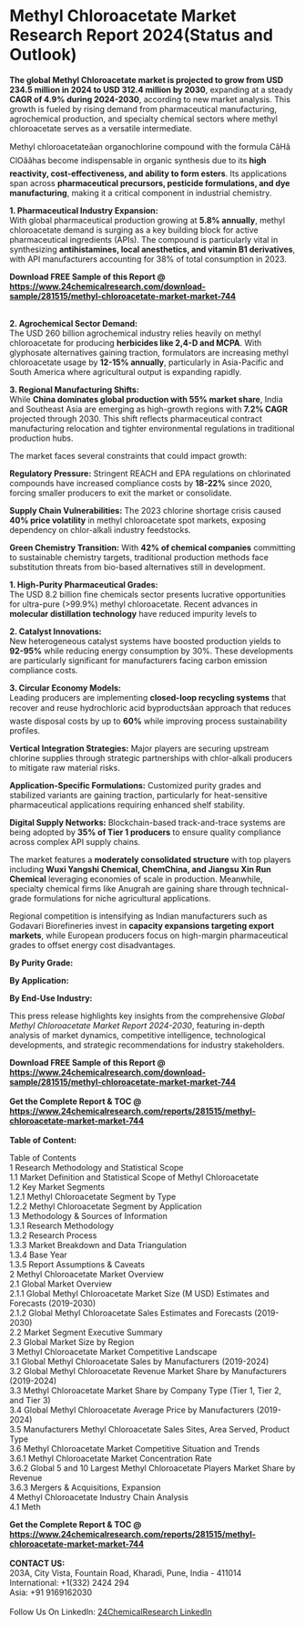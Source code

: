 <h1>Methyl Chloroacetate Market Research Report 2024(Status and Outlook)</h1><p><strong>The global Methyl Chloroacetate market is projected to grow from USD 234.5 million in 2024 to USD 312.4 million by 2030</strong>, expanding at a steady <strong>CAGR of 4.9% during 2024-2030</strong>, according to new market analysis. This growth is fueled by rising demand from pharmaceutical manufacturing, agrochemical production, and specialty chemical sectors where methyl chloroacetate serves as a versatile intermediate.</p><p>Methyl chloroacetateâan organochlorine compound with the formula CâHâClOââhas become indispensable in organic synthesis due to its <strong>high reactivity, cost-effectiveness, and ability to form esters</strong>. Its applications span across <strong>pharmaceutical precursors, pesticide formulations, and dye manufacturing</strong>, making it a critical component in industrial chemistry.</p><p><strong>1. Pharmaceutical Industry Expansion:</strong><br>
With global pharmaceutical production growing at <strong>5.8% annually</strong>, methyl chloroacetate demand is surging as a key building block for active pharmaceutical ingredients (APIs). The compound is particularly vital in synthesizing <strong>antihistamines, local anesthetics, and vitamin B1 derivatives</strong>, with API manufacturers accounting for 38% of total consumption in 2023.</p><div><b>Download FREE Sample of this Report @ 
            <a href="https://www.24chemicalresearch.com/download-sample/281515/methyl-chloroacetate-market-market-744">
            https://www.24chemicalresearch.com/download-sample/281515/methyl-chloroacetate-market-market-744</a></b></div><br><p><strong>2. Agrochemical Sector Demand:</strong><br>
The USD 260 billion agrochemical industry relies heavily on methyl chloroacetate for producing <strong>herbicides like 2,4-D and MCPA</strong>. With glyphosate alternatives gaining traction, formulators are increasing methyl chloroacetate usage by <strong>12-15% annually</strong>, particularly in Asia-Pacific and South America where agricultural output is expanding rapidly.</p><p><strong>3. Regional Manufacturing Shifts:</strong><br>
While <strong>China dominates global production with 55% market share</strong>, India and Southeast Asia are emerging as high-growth regions with <strong>7.2% CAGR</strong> projected through 2030. This shift reflects pharmaceutical contract manufacturing relocation and tighter environmental regulations in traditional production hubs.</p><p>The market faces several constraints that could impact growth:</p><p><strong>Regulatory Pressure:</strong> Stringent REACH and EPA regulations on chlorinated compounds have increased compliance costs by <strong>18-22%</strong> since 2020, forcing smaller producers to exit the market or consolidate.</p><p><strong>Supply Chain Vulnerabilities:</strong> The 2023 chlorine shortage crisis caused <strong>40% price volatility</strong> in methyl chloroacetate spot markets, exposing dependency on chlor-alkali industry feedstocks.</p><p><strong>Green Chemistry Transition:</strong> With <strong>42% of chemical companies</strong> committing to sustainable chemistry targets, traditional production methods face substitution threats from bio-based alternatives still in development.</p><p><strong>1. High-Purity Pharmaceutical Grades:</strong><br>
The USD 8.2 billion fine chemicals sector presents lucrative opportunities for ultra-pure (&gt;99.9%) methyl chloroacetate. Recent advances in <strong>molecular distillation technology</strong> have reduced impurity levels to 

</p><p><strong>2. Catalyst Innovations:</strong><br>
New heterogeneous catalyst systems have boosted production yields to <strong>92-95%</strong> while reducing energy consumption by 30%. These developments are particularly significant for manufacturers facing carbon emission compliance costs.</p><p><strong>3. Circular Economy Models:</strong><br>
Leading producers are implementing <strong>closed-loop recycling systems</strong> that recover and reuse hydrochloric acid byproductsâan approach that reduces waste disposal costs by up to <strong>60%</strong> while improving process sustainability profiles.</p><p><strong>Vertical Integration Strategies:</strong> Major players are securing upstream chlorine supplies through strategic partnerships with chlor-alkali producers to mitigate raw material risks.</p><p><strong>Application-Specific Formulations:</strong> Customized purity grades and stabilized variants are gaining traction, particularly for heat-sensitive pharmaceutical applications requiring enhanced shelf stability.</p><p><strong>Digital Supply Networks:</strong> Blockchain-based track-and-trace systems are being adopted by <strong>35% of Tier 1 producers</strong> to ensure quality compliance across complex API supply chains.</p><p>The market features a <strong>moderately consolidated structure</strong> with top players including <strong>Wuxi Yangshi Chemical, ChemChina, and Jiangsu Xin Run Chemical</strong> leveraging economies of scale in production. Meanwhile, specialty chemical firms like Anugrah are gaining share through technical-grade formulations for niche agricultural applications.</p><p>Regional competition is intensifying as Indian manufacturers such as Godavari Biorefineries invest in <strong>capacity expansions targeting export markets</strong>, while European producers focus on high-margin pharmaceutical grades to offset energy cost disadvantages.</p><p><strong>By Purity Grade:</strong></p><p><strong>By Application:</strong></p><p><strong>By End-Use Industry:</strong></p><p>This press release highlights key insights from the comprehensive <em>Global Methyl Chloroacetate Market Report 2024-2030</em>, featuring in-depth analysis of market dynamics, competitive intelligence, technological developments, and strategic recommendations for industry stakeholders.</p><div><b>Download FREE Sample of this Report @ 
            <a href="https://www.24chemicalresearch.com/download-sample/281515/methyl-chloroacetate-market-market-744">
            https://www.24chemicalresearch.com/download-sample/281515/methyl-chloroacetate-market-market-744</a></b></div><br><div><b>Get the Complete Report & TOC @ 
            <a href="https://www.24chemicalresearch.com/reports/281515/methyl-chloroacetate-market-market-744">
            https://www.24chemicalresearch.com/reports/281515/methyl-chloroacetate-market-market-744</a></b></div><br>
            <b>Table of Content:</b><p>Table of Contents<br />
 1 Research Methodology and Statistical Scope<br />
 1.1 Market Definition and Statistical Scope of Methyl Chloroacetate<br />
 1.2 Key Market Segments<br />
 1.2.1 Methyl Chloroacetate Segment by Type<br />
 1.2.2 Methyl Chloroacetate Segment by Application<br />
 1.3 Methodology & Sources of Information<br />
 1.3.1 Research Methodology<br />
 1.3.2 Research Process<br />
 1.3.3 Market Breakdown and Data Triangulation<br />
 1.3.4 Base Year<br />
 1.3.5 Report Assumptions & Caveats<br />
 2 Methyl Chloroacetate Market Overview<br />
 2.1 Global Market Overview<br />
 2.1.1 Global Methyl Chloroacetate Market Size (M USD) Estimates and Forecasts (2019-2030)<br />
 2.1.2 Global Methyl Chloroacetate Sales Estimates and Forecasts (2019-2030)<br />
 2.2 Market Segment Executive Summary<br />
 2.3 Global Market Size by Region<br />
 3 Methyl Chloroacetate Market Competitive Landscape<br />
 3.1 Global Methyl Chloroacetate Sales by Manufacturers (2019-2024)<br />
 3.2 Global Methyl Chloroacetate Revenue Market Share by Manufacturers (2019-2024)<br />
 3.3 Methyl Chloroacetate Market Share by Company Type (Tier 1, Tier 2, and Tier 3)<br />
 3.4 Global Methyl Chloroacetate Average Price by Manufacturers (2019-2024)<br />
 3.5 Manufacturers Methyl Chloroacetate Sales Sites, Area Served, Product Type<br />
 3.6 Methyl Chloroacetate Market Competitive Situation and Trends<br />
 3.6.1 Methyl Chloroacetate Market Concentration Rate<br />
 3.6.2 Global 5 and 10 Largest Methyl Chloroacetate Players Market Share by Revenue<br />
 3.6.3 Mergers & Acquisitions, Expansion<br />
 4 Methyl Chloroacetate Industry Chain Analysis<br />
 4.1 Meth</p><div><b>Get the Complete Report & TOC @ 
            <a href="https://www.24chemicalresearch.com/reports/281515/methyl-chloroacetate-market-market-744">
            https://www.24chemicalresearch.com/reports/281515/methyl-chloroacetate-market-market-744</a></b></div><br><b>CONTACT US:</b><br>
            203A, City Vista, Fountain Road, Kharadi, Pune, India - 411014<br>
            International: +1(332) 2424 294<br>
            Asia: +91 9169162030 <br><br>
            Follow Us On LinkedIn: <a href="https://www.linkedin.com/company/24chemicalresearch/">24ChemicalResearch LinkedIn</a>